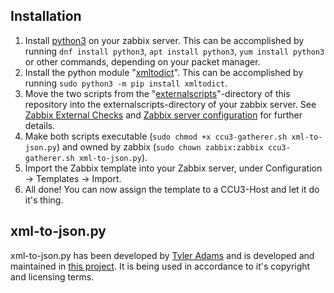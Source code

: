 Installation
------
1. Install [python3](https://www.python.org/) on your zabbix server. This can be accomplished by running `dnf install python3`, `apt install python3`, `yum install python3` or other commands, depending on your packet manager.
2. Install the python module "[xmltodict](https://pypi.org/project/xmltodict/)". This can be accomplished by running `sudo python3 -m pip install xmltodict`.
3. Move the two scripts from the "[externalscripts](https://github.com/ThisIsTenou/zabbix-homematic-monitoring/tree/main/externalscripts)"-directory of this repository into the externalscripts-directory of your zabbix server. See [Zabbix External Checks](https://www.zabbix.com/documentation/current/manual/config/items/itemtypes/external) and [Zabbix server configuration](https://www.zabbix.com/documentation/current/manual/appendix/config/zabbix_server) for further details.
4. Make both scripts executable (`sudo chmod +x ccu3-gatherer.sh xml-to-json.py`) and owned by zabbix (`sudo chown zabbix:zabbix ccu3-gatherer.sh xml-to-json.py`).
5. Import the Zabbix template into your Zabbix server, under Configuration -> Templates -> Import.
6. All done! You can now assign the template to a CCU3-Host and let it do it's thing.

xml-to-json.py
------
xml-to-json.py has been developed by [Tyler Adams](https://github.com/tyleradams) and is developed and maintained in [this project](https://github.com/tyleradams/json-toolkit).
It is being used in accordance to it's copyright and licensing terms.
